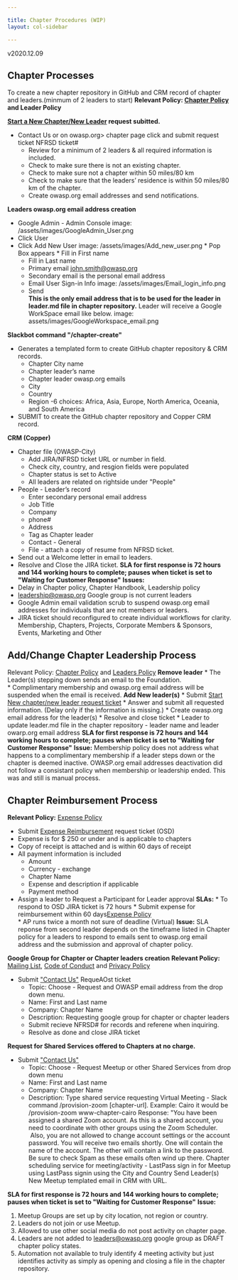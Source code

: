 ```yaml
---

title: Chapter Procedures (WIP)
layout: col-sidebar

---
```

v2020.12.09
## Chapter Processes
To create a new chapter repository in GitHub and CRM record of chapter and leaders.(minmum of 2 leaders to start)
**Relevant Policy: [Chapter Policy](https://owasp.org/www-policy/operational/chapters) and Leader Policy**    

**[Start a New Chapter/New Leader](https://owasporg.atlassian.net/servicedesk/customer/portal/7/group/18/create/73) request subitted.**
* Contact Us or on owasp.org> chapter page click and submit request ticket NFRSD ticket# 
  * Review for a minimum of 2 leaders & all required information is included.
  * Check to make sure there is not an existing chapter.
  * Check to make sure not a chapter within 50 miles/80 km  
  * Check to make sure that the leaders’ residence is within 50 miles/80 km of the chapter.
  * Create owasp.org email addresses and send notifications.
   
**Leaders owasp.org email address creation**
   * Google Admin - Admin Console   image: /assets/images/GoogleAdmin_User.png
   * Click User   
   * Click Add New User   image: /assets/images/Add_new_user.png
    * Pop Box appears
    * Fill in First name
      * Fill in Last name
      * Primary email john.smith@owasp.org
      * Secondary email is the personal email address 
      * Email User Sign-in Info   image: /assets/images/Email_login_info.png
      * Send   
**This is the only email address that is to be used for the leader in leader.md file in chapter repository.**
 Leader will receive a Google WorkSpace email like below.
 image:  assets/images/GoogleWorkspace_email.png
  
**Slackbot command "/chapter-create"**
* Generates a templated form to create GitHub chapter repository & CRM records.
   * Chapter City name
   * Chapter leader’s name
   * Chapter leader owasp.org emails
   * City
   * Country
   * Region -6 choices: Africa, Asia, Europe, North America, Oceania, and South America
* SUBMIT to create the GitHub chapter repository and Copper CRM record.

**CRM (Copper)**
* Chapter file (OWASP-City) 
  * Add JIRA/NFRSD ticket URL or number in field.
  * Check city, country, and resgion fields were populated
  * Chapter status is set to Active
  * All leaders are related on rightside under "People"
* People - Leader’s record 
   * Enter secondary personal email address
   * Job Title
   * Company
   * phone#
   * Address
   * Tag as Chapter leader
   * Contact - General
   * File - attach a copy of resume from NFRSD ticket.
* Send out a Welcome letter in email to leaders.
* Resolve and Close the JIRA ticket. 
**SLA for first response is 72 hours and 144 working hours to complete; pauses when ticket is set to "Waiting for Customer Response"**
**Issues:**
 * Delay in Chapter policy, Chapter Handbook, Leadership policy 
 * leadership@owasp.org Google group is not current leaders
 * Google Admin email validation scrub to suspend owasp.org email addresses for individuals that are not members or leaders.
 * JIRA ticket should reconfigured to create individual workflows for clarity. Membership, Chapters, Projects, Corporate Members & Sponsors, Events, Marketing and Other

## Add/Change Chapter Leadership Process
 Relevant Policy: [Chapter Policy](https://owasp.org/www-policy/operational/chapters) and [Leaders Policy](https://owasp.org/www-policy/operational/leader)
    **Remove leader**
    * The Leader(s) stepping down sends an email to the Foundation.  
    * Complimentary membership and owasp.org email address will be suspended when the email is received.
 **Add New leader(s)**
    * Submit [Start New chapter/new leader request ticket](https://owasporg.atlassian.net/servicedesk/customer/portal/7/group/18/create/73)
    * Answer and submit all requested information. (Delay only if the information is missing.)
    * Create owasp.org email address for the leader(s)
    * Resolve and close ticket
    * Leader to update leader.md file in the chapter repository - leader name and leader owarp.org email address
**SLA for first response is 72 hours and 144 working hours to complete; pauses when ticket is set to "Waiting for Customer Response"**
**Issue:** Membership policy does not address what happens to a complimentary membership if a leader steps down or the chapter is deemed inactive. 
OWASP.org email addresses deactivation did not follow a consistant policy when membership or leadership ended. This was and still is manual process.

## Chapter Reimbursement Process
**Relevant Policy:** [Expense Policy](https://owasp.org/www-policy/operational/expense-reimbursement)
   * Submit [Expense Reimbursement](https://owasporg.atlassian.net/servicedesk/customer/portal/4/group/9) request ticket (OSD) 
   * Expense is for $ 250 or under and is applicable to chapters
   * Copy of receipt is attached and is within 60 days of receipt
   * All payment information is included
     * Amount
     * Currency - exchange 
     * Chapter Name
     * Expense and description if applicable
     * Payment method 
   * Assign a leader to Request a Participant for Leader approval
**SLAs:** 
    * To respond to OSD JIRA ticket is 72 hours
    * Submit expense for reimbursement within 60 days[Expense Policy](https://owasp.org/www-policy/operational/expense-reimbursement)  
    * AP runs twice a month not sure of deadline (Virtual)
**Issue:** SLA reponse from second leader depends on the timeframe listed in Chapter policy for a leaders to respond to emails sent to owasp.org email address and the submission and approval of chapter policy.
    
**Google Group for Chapter or Chapter leaders creation**
**Relevant Policy:** [Mailing List](https://owasp.org/www-policy/operational/mailing-list), [Code of Conduct](https://owasp.org/www-policy/operational/code-of-conduct) and [Privacy Policy](https://owasp.org/www-policy/operational/privacy)
  * Submit ["Contact Us"](https://owasporg.atlassian.net/servicedesk/customer/portal/7/create/720) RequeAOst ticket  
    * Topic: Choose - Request and OWASP email address from the drop down menu.
    * Name: First and Last name
    * Company: Chapter Name
    * Description: Requesting google group for chapter or chapter leaders
    * Submit recieve NFRSD# for records and referene when inquiring.
    * Resolve as done and close JIRA ticket

**Request for Shared Services offered to Chapters at no charge.**
  * Submit ["Contact Us"](https://owasporg.atlassian.net/servicedesk/customer/portal/7/create/72)
    * Topic: Choose - Request Meetup or other Shared Services from drop down menu
    * Name: First and Last name
    * Company: Chapter Name
    * Description: Type shared service requesting
  Virtual Meeting - Slack command /provision-zoom [chapter-url]. Example: Cairo it would be /provision-zoom www-chapter-cairo
Response: "You have been assigned a shared Zoom account. As this is a shared account, you need to coordinate with other groups using the Zoom Scheduler.   Also, you are not allowed to change account settings or the account password.
You will receive two emails shortly. One will contain the name of the account. The other will contain a link to the password. Be sure to check Spam as these emails often wind up there.
  Chapter scheduling service for meeting/activity - LastPass sign in for Meetup using LastPass signin using the City and Country
  Send Leader(s) New Meetup templated email in CRM with URL. 
   
**SLA for first response is 72 hours and 144 working hours to complete; pauses when ticket is set to "Waiting for Customer Response"**
**Issue:** 
1. Meetup Groups are set up by city location, not region or country. 
2. Leaders do not join or use Meetup. 
3. Allowed to use other social media do not post activity on chapter page.
4. Leaders are not added to leaders@owasp.org google group as DRAFT chapter policy states.
5. Automation not available to truly identify 4 meeting activity but just identifies activity as simply as opening and closing a file in the chapter repository.  




